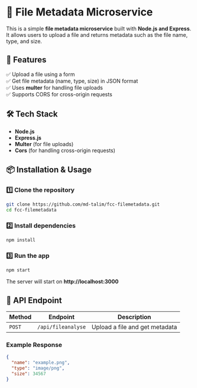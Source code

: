 # 📂 File Metadata Microservice  

This is a simple **file metadata microservice** built with **Node.js and Express**. It allows users to upload a file and returns metadata such as the file name, type, and size.  

## 🚀 Features  
✅ Upload a file using a form  
✅ Get file metadata (name, type, size) in JSON format  
✅ Uses **multer** for handling file uploads  
✅ Supports CORS for cross-origin requests  

## 🛠 Tech Stack  
- **Node.js**  
- **Express.js**  
- **Multer** (for file uploads)  
- **Cors** (for handling cross-origin requests)  

## 📦 Installation & Usage  

### 1️⃣ Clone the repository  
```bash
git clone https://github.com/md-talim/fcc-filemetadata.git
cd fcc-filemetadata
```

### 2️⃣ Install dependencies  
```bash
npm install
```

### 3️⃣ Run the app  
```bash
npm start
```

The server will start on **http://localhost:3000**  

## 📝 API Endpoint  

| Method | Endpoint           | Description                    |
| ------ | ------------------ | ------------------------------ |
| `POST` | `/api/fileanalyse` | Upload a file and get metadata |

### Example Response  
```json
{
  "name": "example.png",
  "type": "image/png",
  "size": 34567
}
```
